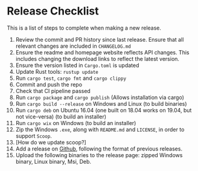 # Release Checklist

This is a list of steps to complete when making a new release.

1. Review the commit and PR history since last release. Ensure that all relevant
changes are included in `CHANGELOG.md`
1. Ensure  the readme and homepage website reflects API changes. This includes changing the download
links to reflect the latest version.
1. Ensure the version listed in `Cargo.toml` is updated
1. Update Rust tools: `rustup update`
1. Run `cargo test`, `cargo fmt` and `cargo clippy`
1. Commit and push the repo
1. Check that CI pipeline passed
1. Run `cargo package` and `cargo publish` (Allows installation via cargo)
1. Run `cargo build --release` on Windows and Linux (to build binaries)
1. Run `cargo deb` on Ubuntu 16.04 (one built on 18.04
works on 19.04, but not vice-versa) (to build an installer)
1. Run `cargo wix` on Windows (to build an installer)
1. Zip the Windows `.exe`, along with `README.md` and `LICENSE`, in order to support `Scoop`.
1. [How do we update scoop?]
1. Add a release on [Github](https://github.com/David-OConnor/seed/releases), following the format of previous releases.
1. Upload the following binaries to the release page: zipped Windows binary, Linux binary, Msi, Deb.
